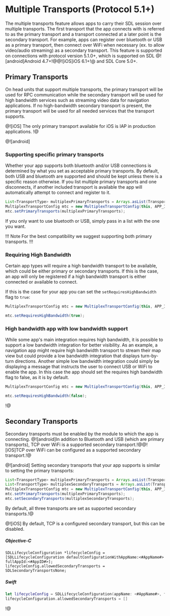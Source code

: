 # Multiple Transports (Protocol 5.1+)
The multiple transports feature allows apps to carry their SDL session over multiple transports. The first transport that the app connects with is referred to as the primary transport and a transport connected at a later point is the secondary transport. For example, apps can register over bluetooth or USB as a primary transport, then connect over WiFi when necessary (ex. to allow video/audio streaming) as a secondary transport. This feature is supported on connections with protocol version 5.1.0+, which is supported on SDL @![android]Android 4.7+!@@![iOS]iOS 6.1+!@ and SDL Core 5.0+.

## Primary Transports
On head units that support multiple transports, the primary transport will be used for RPC communication while the secondary transport will be used for high bandwidth services such as streaming video data for navigation applications. If no high-bandwidth secondary transport is present, the primary transport will be used for all needed services that the transport supports.

@![iOS]
The only primary transport available for iOS is IAP in production applications. 
!@

@![android]
### Supporting specific primary transports
Whether your app supports both bluetooth and/or USB connections is determined by what you set as acceptable primary transports. By default, both USB and bluetooth are supported and should be kept unless there is a specific reason otherwise. If you list multiple primary transports and one disconnects, if another included transport is available the app will automatically attempt to connect and register to it.

```java
List<TransportType> multiplexPrimaryTransports = Arrays.asList(TransportType.USB, TransportType.BLUETOOTH);
MultiplexTransportConfig mtc = new MultiplexTransportConfig(this, APP_ID, MultiplexTransportConfig.FLAG_MULTI_SECURITY_OFF);
mtc.setPrimaryTransports(multiplexPrimaryTransports);
```

If you only want to use bluetooth or USB, simply pass in a list with the one you want.

!!! Note
For the best compatibility we suggest supporting both primary transports.
!!!

### Requiring High Bandwidth

Certain app types will require a high bandwidth transport to be available, which could be either primary or secondary transports. If this is the case, an app will only be registered if a high bandwidth transport is either connected or available to connect.

If this is the case for your app you can set the `setRequiresHighBandwidth` flag to `true`:

```java
MultiplexTransportConfig mtc = new MultiplexTransportConfig(this, APP_ID, MultiplexTransportConfig.FLAG_MULTI_SECURITY_OFF);

mtc.setRequiresHighBandwidth(true);
```

### High bandwidth app with low bandwidth support

While some app's main integration  requires high bandwidth, it is possible to support a low bandwidth integration for better visibility. As an example, a navigation app might require high bandwidth transport to stream their map view but could provide a low bandwidth integration that displays turn-by-turn directions. Another simple low bandwidth integration could simply be displaying a message that instructs the user to connect USB or WiFi to enable the app. In this case the app should set the requires high bandwidth flag to false, as it is by default.


```java
MultiplexTransportConfig mtc = new MultiplexTransportConfig(this, APP_ID, MultiplexTransportConfig.FLAG_MULTI_SECURITY_OFF);

mtc.setRequiresHighBandwidth(false);
```
!@

## Secondary Transports

Secondary transports must be enabled by the module to which the app is connecting. @![android]In addition to Bluetooth and USB (which are primary transports), TCP over WiFi is a supported secondary transport.!@@![iOS]TCP over WiFi can be configured as a supported secondary transport.!@

@![android]
Setting secondary transports that your app supports is similar to setting the primary transports:

```java
List<TransportType> multiplexPrimaryTransports = Arrays.asList(TransportType.USB, TransportType.BLUETOOTH);
List<TransportType> multiplexSecondaryTransports = Arrays.asList(TransportType.TCP, TransportType.USB, TransportType.BLUETOOTH);
MultiplexTransportConfig mtc = new MultiplexTransportConfig(this, APP_ID, MultiplexTransportConfig.FLAG_MULTI_SECURITY_OFF);
mtc.setPrimaryTransports(multiplexPrimaryTransports);
mtc.setSecondaryTransports(multiplexSecondaryTransports);
```
By default, all three transports are set as supported secondary transports.!@

@![iOS]
By default, TCP is a configured secondary transport, but this can be disabled.

##### Objective-C
```objc
SDLLifecycleConfiguration *lifecycleConfig = [SDLLifecycleConfiguration defaultConfigurationWithAppName:<#AppName#> fullAppId:<#AppID#>];
lifecycleConfig.allowedSecondaryTransports = SDLSecondaryTransportsNone;
```
##### Swift
```swift
let lifecycleConfig = SDLLifecycleConfiguration(appName: <#AppName#>, fullAppId: <#AppID#>)
lifecycleConfiguration.allowedSecondaryTransports = []
```
!@

